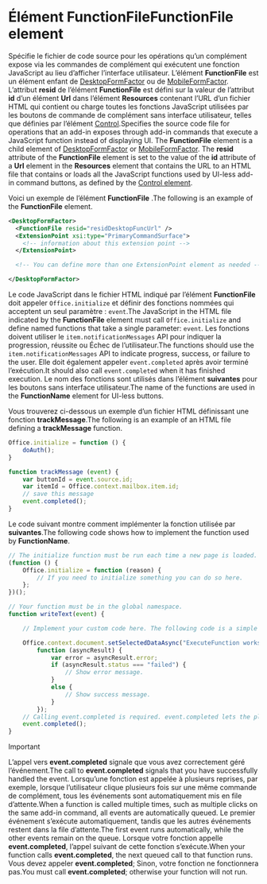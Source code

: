 # <a name="functionfile-element"></a><span data-ttu-id="beac7-101">Élément FunctionFile</span><span class="sxs-lookup"><span data-stu-id="beac7-101">FunctionFile element</span></span>

<span data-ttu-id="beac7-p101">Spécifie le fichier de code source pour les opérations qu’un complément expose via les commandes de complément qui exécutent une fonction JavaScript au lieu d’afficher l’interface utilisateur. L’élément **FunctionFile** est un élément enfant de [DesktopFormFactor](desktopformfactor.md) ou de [MobileFormFactor](mobileformfactor.md). L’attribut **resid** de l’élément **FunctionFile** est défini sur la valeur de l’attribut **id** d’un élément **Url** dans l’élément **Resources** contenant l’URL d’un fichier HTML qui contient ou charge toutes les fonctions JavaScript utilisées par les boutons de commande de complément sans interface utilisateur, telles que définies par l’élément [Control](control.md).</span><span class="sxs-lookup"><span data-stu-id="beac7-p101">Specifies the source code file for operations that an add-in exposes through add-in commands that execute a JavaScript function instead of displaying UI. The  **FunctionFile** element is a child element of [DesktopFormFactor](desktopformfactor.md) or [MobileFormFactor](mobileformfactor.md). The **resid** attribute of the **FunctionFile** element is set to the value of the **id** attribute of a **Url** element in the **Resources** element that contains the URL to an HTML file that contains or loads all  the JavaScript functions used by UI-less add-in command buttons, as defined by the [Control element](control.md).</span></span>

<span data-ttu-id="beac7-105">Voici un exemple de l’élément **FunctionFile** .</span><span class="sxs-lookup"><span data-stu-id="beac7-105">The following is an example of the  **FunctionFile** element.</span></span>

```XML
<DesktopFormFactor>
  <FunctionFile resid="residDesktopFuncUrl" />
  <ExtensionPoint xsi:type="PrimaryCommandSurface">
    <!-- information about this extension point -->
  </ExtensionPoint>

  <!-- You can define more than one ExtensionPoint element as needed -->

</DesktopFormFactor>
```

<span data-ttu-id="beac7-106">Le code JavaScript dans le fichier HTML indiqué par l’élément **FunctionFile** doit appeler `Office.initialize` et définir des fonctions nommées qui acceptent un seul paramètre : `event`.</span><span class="sxs-lookup"><span data-stu-id="beac7-106">The JavaScript in the HTML file indicated by the  **FunctionFile** element must call `Office.initialize` and define named functions that take a single parameter: `event`.</span></span> <span data-ttu-id="beac7-107">Les fonctions doivent utiliser le `item.notificationMessages` API pour indiquer la progression, réussite ou Échec de l’utilisateur.</span><span class="sxs-lookup"><span data-stu-id="beac7-107">The functions should use the `item.notificationMessages` API to indicate progress, success, or failure to the user.</span></span> <span data-ttu-id="beac7-108">Elle doit également appeler `event.completed` après avoir terminé l’exécution.</span><span class="sxs-lookup"><span data-stu-id="beac7-108">It should also call `event.completed` when it has finished execution.</span></span> <span data-ttu-id="beac7-109">Le nom des fonctions sont utilisés dans l’élément **suivantes** pour les boutons sans interface utilisateur.</span><span class="sxs-lookup"><span data-stu-id="beac7-109">The name of the functions are used in the **FunctionName** element for UI-less buttons.</span></span>

<span data-ttu-id="beac7-110">Vous trouverez ci-dessous un exemple d’un fichier HTML définissant une fonction **trackMessage**.</span><span class="sxs-lookup"><span data-stu-id="beac7-110">The following is an example of an HTML file defining a **trackMessage** function.</span></span>

```js
Office.initialize = function () {
    doAuth();
}

function trackMessage (event) {
    var buttonId = event.source.id;    
    var itemId = Office.context.mailbox.item.id;
    // save this message
    event.completed();
}
```

<span data-ttu-id="beac7-111">Le code suivant montre comment implémenter la fonction utilisée par **suivantes**.</span><span class="sxs-lookup"><span data-stu-id="beac7-111">The following code shows how to implement the function used by  **FunctionName**.</span></span>

```js
// The initialize function must be run each time a new page is loaded.
(function () {
    Office.initialize = function (reason) {
        // If you need to initialize something you can do so here.
    };
})();

// Your function must be in the global namespace.
function writeText(event) {

    // Implement your custom code here. The following code is a simple example.

    Office.context.document.setSelectedDataAsync("ExecuteFunction works. Button ID=" + event.source.id,
        function (asyncResult) {
            var error = asyncResult.error;
            if (asyncResult.status === "failed") {
                // Show error message.
            }
            else {
                // Show success message.
            }
        });
    // Calling event.completed is required. event.completed lets the platform know that processing has completed.
    event.completed();
}
```

> [!IMPORTANT]
> <span data-ttu-id="beac7-112">L’appel vers **event.completed** signale que vous avez correctement géré l’événement.</span><span class="sxs-lookup"><span data-stu-id="beac7-112">The call to  **event.completed** signals that you have successfully handled the event.</span></span> <span data-ttu-id="beac7-113">Lorsqu’une fonction est appelée à plusieurs reprises, par exemple, lorsque l’utilisateur clique plusieurs fois sur une même commande de complément, tous les événements sont automatiquement mis en file d’attente.</span><span class="sxs-lookup"><span data-stu-id="beac7-113">When a function is called multiple times, such as multiple clicks on the same add-in command, all events are automatically queued.</span></span> <span data-ttu-id="beac7-114">Le premier événement s’exécute automatiquement, tandis que les autres événements restent dans la file d’attente.</span><span class="sxs-lookup"><span data-stu-id="beac7-114">The first event runs automatically, while the other events remain on the queue.</span></span> <span data-ttu-id="beac7-115">Lorsque votre fonction appelle **event.completed**, l’appel suivant de cette fonction s’exécute.</span><span class="sxs-lookup"><span data-stu-id="beac7-115">When your function calls **event.completed**, the next queued call to that function runs.</span></span> <span data-ttu-id="beac7-116">Vous devez appeler **event.completed**; Sinon, votre fonction ne fonctionnera pas.</span><span class="sxs-lookup"><span data-stu-id="beac7-116">You must call **event.completed**; otherwise your function will not run.</span></span>
